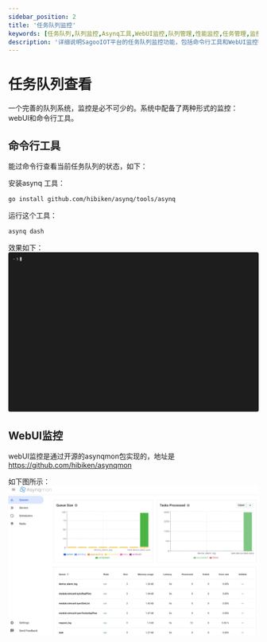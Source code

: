 ```yaml
---
sidebar_position: 2
title: '任务队列监控'
keywords: [任务队列,队列监控,Asynq工具,WebUI监控,队列管理,性能监控,任务管理,监控工具,队列状态,实时监控]
description: '详细说明SagooIOT平台的任务队列监控功能，包括命令行工具和WebUI监控等完整的队列监控指南。'
---
```


# 任务队列查看

一个完善的队列系统，监控是必不可少的。系统中配备了两种形式的监控：webUI和命令行工具。

## 命令行工具

能过命令行查看当前任务队列的状态，如下：

安装asynq 工具：

```bash
go install github.com/hibiken/asynq/tools/asynq  

```
运行这个工具：

```bash
asynq dash

```
效果如下：
![taskmq01.png](../imgs/performance/taskmqcmd.gif)


## WebUI监控

webUI监控是通过开源的asynqmon包实现的，地址是 https://github.com/hibiken/asynqmon

如下图所示：
![taskmq02.png](../imgs/performance/taskmq02.png)
